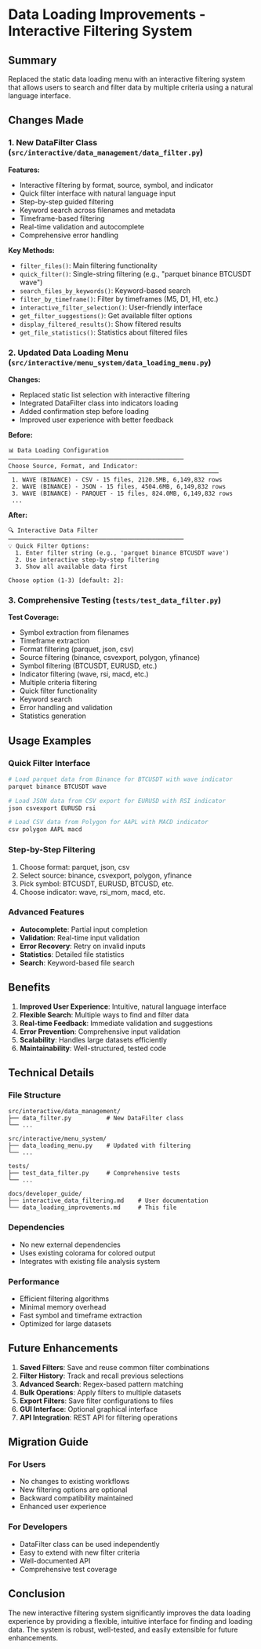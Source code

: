 # Data Loading Improvements - Interactive Filtering System

## Summary

Replaced the static data loading menu with an interactive filtering system that allows users to search and filter data by multiple criteria using a natural language interface.

## Changes Made

### 1. New DataFilter Class (`src/interactive/data_management/data_filter.py`)

**Features:**
- Interactive filtering by format, source, symbol, and indicator
- Quick filter interface with natural language input
- Step-by-step guided filtering
- Keyword search across filenames and metadata
- Timeframe-based filtering
- Real-time validation and autocomplete
- Comprehensive error handling

**Key Methods:**
- `filter_files()`: Main filtering functionality
- `quick_filter()`: Single-string filtering (e.g., "parquet binance BTCUSDT wave")
- `search_files_by_keywords()`: Keyword-based search
- `filter_by_timeframe()`: Filter by timeframes (M5, D1, H1, etc.)
- `interactive_filter_selection()`: User-friendly interface
- `get_filter_suggestions()`: Get available filter options
- `display_filtered_results()`: Show filtered results
- `get_file_statistics()`: Statistics about filtered files

### 2. Updated Data Loading Menu (`src/interactive/menu_system/data_loading_menu.py`)

**Changes:**
- Replaced static list selection with interactive filtering
- Integrated DataFilter class into indicators loading
- Added confirmation step before loading
- Improved user experience with better feedback

**Before:**
```
📊 Data Loading Configuration
──────────────────────────────────────────────────
Choose Source, Format, and Indicator:
────────────────────────────────────────────────────────────
 1. WAVE (BINANCE) - CSV - 15 files, 2120.5MB, 6,149,832 rows
 2. WAVE (BINANCE) - JSON - 15 files, 4504.6MB, 6,149,832 rows
 3. WAVE (BINANCE) - PARQUET - 15 files, 824.0MB, 6,149,832 rows
 ...
```

**After:**
```
🔍 Interactive Data Filter
──────────────────────────────────────────────────
💡 Quick Filter Options:
  1. Enter filter string (e.g., 'parquet binance BTCUSDT wave')
  2. Use interactive step-by-step filtering
  3. Show all available data first

Choose option (1-3) [default: 2]:
```

### 3. Comprehensive Testing (`tests/test_data_filter.py`)

**Test Coverage:**
- Symbol extraction from filenames
- Timeframe extraction
- Format filtering (parquet, json, csv)
- Source filtering (binance, csvexport, polygon, yfinance)
- Symbol filtering (BTCUSDT, EURUSD, etc.)
- Indicator filtering (wave, rsi, macd, etc.)
- Multiple criteria filtering
- Quick filter functionality
- Keyword search
- Error handling and validation
- Statistics generation

## Usage Examples

### Quick Filter Interface
```bash
# Load parquet data from Binance for BTCUSDT with wave indicator
parquet binance BTCUSDT wave

# Load JSON data from CSV export for EURUSD with RSI indicator
json csvexport EURUSD rsi

# Load CSV data from Polygon for AAPL with MACD indicator
csv polygon AAPL macd
```

### Step-by-Step Filtering
1. Choose format: parquet, json, csv
2. Select source: binance, csvexport, polygon, yfinance
3. Pick symbol: BTCUSDT, EURUSD, BTCUSD, etc.
4. Choose indicator: wave, rsi_mom, macd, etc.

### Advanced Features
- **Autocomplete**: Partial input completion
- **Validation**: Real-time input validation
- **Error Recovery**: Retry on invalid inputs
- **Statistics**: Detailed file statistics
- **Search**: Keyword-based file search

## Benefits

1. **Improved User Experience**: Intuitive, natural language interface
2. **Flexible Search**: Multiple ways to find and filter data
3. **Real-time Feedback**: Immediate validation and suggestions
4. **Error Prevention**: Comprehensive input validation
5. **Scalability**: Handles large datasets efficiently
6. **Maintainability**: Well-structured, tested code

## Technical Details

### File Structure
```
src/interactive/data_management/
├── data_filter.py          # New DataFilter class
└── ...

src/interactive/menu_system/
├── data_loading_menu.py    # Updated with filtering
└── ...

tests/
├── test_data_filter.py     # Comprehensive tests
└── ...

docs/developer_guide/
├── interactive_data_filtering.md    # User documentation
└── data_loading_improvements.md     # This file
```

### Dependencies
- No new external dependencies
- Uses existing colorama for colored output
- Integrates with existing file analysis system

### Performance
- Efficient filtering algorithms
- Minimal memory overhead
- Fast symbol and timeframe extraction
- Optimized for large datasets

## Future Enhancements

1. **Saved Filters**: Save and reuse common filter combinations
2. **Filter History**: Track and recall previous selections
3. **Advanced Search**: Regex-based pattern matching
4. **Bulk Operations**: Apply filters to multiple datasets
5. **Export Filters**: Save filter configurations to files
6. **GUI Interface**: Optional graphical interface
7. **API Integration**: REST API for filtering operations

## Migration Guide

### For Users
- No changes to existing workflows
- New filtering options are optional
- Backward compatibility maintained
- Enhanced user experience

### For Developers
- DataFilter class can be used independently
- Easy to extend with new filter criteria
- Well-documented API
- Comprehensive test coverage

## Conclusion

The new interactive filtering system significantly improves the data loading experience by providing a flexible, intuitive interface for finding and loading data. The system is robust, well-tested, and easily extensible for future enhancements.
